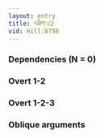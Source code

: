 ```yaml
---
layout: entry
title: འཐིག་√2
vid: Hill:0798
---
```

### Dependencies (N = 0)


### Overt 1-2


### Overt 1-2-3


### Oblique arguments
